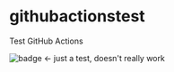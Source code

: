 # githubactionstest
Test GitHub Actions

![badge](https://action-badges.now.sh/StefanScherer/githubactionstest)  <- just a test, doesn't really work 



